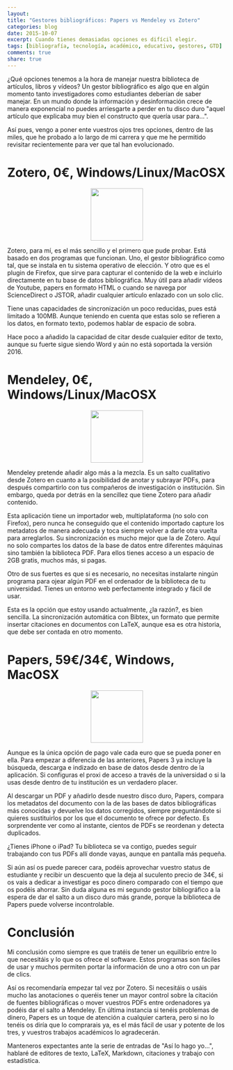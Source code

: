 ```yaml
---
layout: 
title: "Gestores bibliográficos: Papers vs Mendeley vs Zotero"
categories: blog
date: 2015-10-07
excerpt: Cuando tienes demasiadas opciones es difícil elegir.
tags: [bibliografía, tecnología, académico, educativo, gestores, GTD]
comments: true 
share: true 
---
```


¿Qué opciones tenemos a la hora de manejar nuestra biblioteca de artículos, libros y vídeos? Un gestor bibliográfico es algo que en algún momento tanto investigadores como estudiantes deberían de saber manejar. En un mundo donde la información y desinformación crece de manera exponencial no puedes arriesgarte a perder en tu disco duro "aquel artículo que explicaba muy bien el constructo que quería usar para...".

Así pues, vengo a poner ente vuestros ojos tres opciones, dentro de las miles, que he probado a lo largo de mi carrera y que me he permitido revisitar recientemente para ver que tal han evolucionado.

# Zotero, 0€, Windows/Linux/MacOSX

<img src="../../images/zotero.png" height="120" width="120" style="display: block;
    margin-left: auto;
    margin-right: auto">

Zotero, para mí, es el más sencillo y el primero que pude probar. Está basado en dos programas que funcionan. Uno, el gestor bibliográfico como tal, que se instala en tu sistema operativo de elección. Y otro que es el plugin de Firefox, que sirve para capturar el contenido de la web e incluirlo directamente en tu base de datos bibliográfica. Muy útil para añadir vídeos de Youtube, papers en formato HTML o cuando se navega por ScienceDirect o JSTOR, añadir cualquier artículo enlazado con un solo clic.

Tiene unas capacidades de sincronización un poco reducidas, pues está limitado a 100MB. Aunque teniendo en cuenta que estas solo se refieren a los datos, en formato texto, podemos hablar de espacio de sobra.

Hace poco a añadido la capacidad de citar desde cualquier editor de texto, aunque su fuerte sigue siendo Word y aún no está soportada la versión 2016. 

# Mendeley, 0€, Windows/Linux/MacOSX 

<img src="../../images/mendeley.jpg" height="120" width="120" style="display: block;
    margin-left: auto;
    margin-right: auto">

Mendeley pretende añadir algo más a la mezcla. Es un salto cualitativo desde Zotero en cuanto a la posibilidad de anotar y subrayar PDFs, para después compartirlo con tus compañeros de investigación o institución. Sin embargo, queda por detrás en la sencillez que tiene Zotero para añadir contenido. 

Esta aplicación tiene un importador web, multiplataforma (no solo con Firefox), pero nunca he conseguido que el contenido importado capture los metadatos de manera adecuada y toca siempre volver a darle otra vuelta para arreglarlos. Su sincronización es mucho mejor que la de Zotero. Aquí no solo compartes los datos de la base de datos entre diferentes máquinas sino también la biblioteca PDF. Para ellos tienes acceso a un espacio de 2GB gratis, muchos más, si pagas.

Otro de sus fuertes es que si es necesario, no necesitas instalarte ningún programa para ojear algún PDF en el ordenador de la biblioteca de tu universidad. Tienes un entorno web perfectamente integrado y fácil de usar.

Esta es la opción que estoy usando actualmente, ¿la razón?, es bien sencilla. La sincronización automática con Bibtex, un formato que permite insertar citaciones en documentos con LaTeX, aunque esa es otra historia, que debe ser contada en otro momento.

# Papers, 59€/34€, Windows, MacOSX 

<img src="../../images/papers.png" height="120" width="120" style="display: block;
    margin-left: auto;
    margin-right: auto">

Aunque es la única opción de pago vale cada euro que se pueda poner en ella. Para empezar a diferencia de las anteriores, Papers 3 ya incluye la búsqueda, descarga e indizado en base de datos desde dentro de la aplicación. Si configuras el proxi de acceso a través de la universidad o si la usas desde dentro de tu institución es un verdadero placer.

Al descargar un PDF y añadirlo desde nuestro disco duro, Papers, compara los metadatos del documento con la de las bases de datos bibliográficas más conocidas y devuelve los datos corregidos, siempre preguntándote si quieres sustituirlos por los que el documento te ofrece por defecto. Es sorprendente ver como al instante, cientos de PDFs se reordenan y detecta duplicados.

¿Tienes iPhone o iPad? Tu biblioteca se va contigo, puedes seguir trabajando con tus PDFs allí donde vayas, aunque en pantalla más pequeña.

Si aún así os puede parecer cara, podéis aprovechar vuestro status de estudiante y recibir un descuento que la deja al suculento precio de 34€, si os vais a dedicar a investigar es poco dinero comparado con el tiempo que os podéis ahorrar. Sin duda alguna es mi segundo gestor bibliográfico a la espera de dar el salto a un disco duro más grande, porque la biblioteca de Papers puede volverse incontrolable.

# Conclusión

Mi conclusión como siempre es que tratéis de tener un equilibrio entre lo que necesitáis y lo que os ofrece el software. Estos programas son fáciles de usar y muchos permiten portar la información de uno a otro con un par de clics.

Así os recomendaría empezar tal vez por Zotero. Si necesitáis o usáis mucho las anotaciones o queréis tener un mayor control sobre la citación de fuentes bibliográficas o mover vuestros PDFs entre ordenadores ya podéis dar el salto a Mendeley. En última instancia si tenéis problemas de dinero, Papers es un toque de atención a cualquier cartera, pero si no lo tenéis os diría que lo comprarais ya, es el más fácil de usar y potente de los tres, y vuestros trabajos académicos lo agradecerán.

Manteneros expectantes ante la serie de entradas de "Así lo hago yo...", hablaré de editores de texto, LaTeX, Markdown, citaciones y trabajo con estadística.
